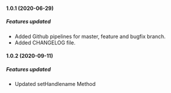 #### 1.0.1 (2020-06-29)

##### Features updated

* Added Github pipelines for master, feature and bugfix branch.
* Added CHANGELOG file.

#### 1.0.2 (2020-09-11)

##### Features updated

* Updated setHandlename Method
